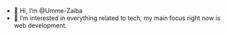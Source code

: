 - 👋 Hi, I’m @Umme-Zaiba
- 👀 I’m interested in everything related to tech, my main focus right now is web development.
<!---
Umme-Zaiba/Umme-Zaiba is a ✨ special ✨ repository because its `README.md` (this file) appears on your GitHub profile.
You can click the Preview link to take a look at your changes.
--->
